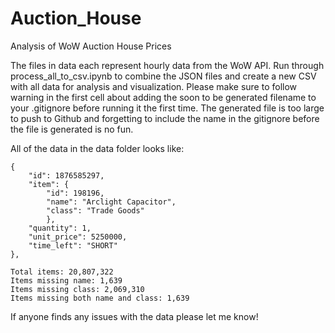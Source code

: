 # Auction_House
Analysis of WoW Auction House Prices

The files in data each represent hourly data from the WoW API. Run through 
process_all_to_csv.ipynb to combine the JSON files and create a new CSV
with all data for analysis and visualization. Please make sure to follow warning
in the first cell about adding the soon to be generated filename to your
.gitignore before running it the first time. The generated file is too large to
push to Github and forgetting to include the name in the gitignore before the file 
is generated is no fun.

All of the data in the data folder looks like:

```
{
    "id": 1876585297,
    "item": {
        "id": 198196,
        "name": "Arclight Capacitor",
        "class": "Trade Goods"
        },
    "quantity": 1,
    "unit_price": 5250000,
    "time_left": "SHORT"
},
```
```
Total items: 20,807,322
Items missing name: 1,639
Items missing class: 2,069,310
Items missing both name and class: 1,639
```

If anyone finds any issues with the data please let me know!
